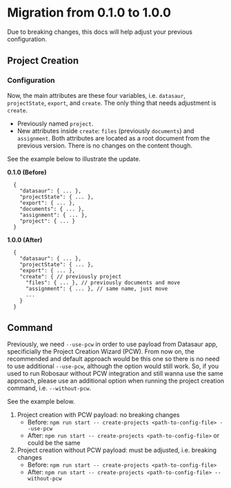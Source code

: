 # Migration from 0.1.0 to 1.0.0

Due to breaking changes, this docs will help adjust your previous configuration.

## Project Creation

### Configuration

Now, the main attributes are these four variables, i.e. `datasaur`, `projectState`, `export`, and `create`. The only thing that needs adjustment is `create`.

- Previously named `project`.
- New attributes inside `create`: `files` (previously `documents`) and `assignment`. Both attributes are located as a root document from the previous version. There is no changes on the content though.

See the example below to illustrate the update.

<b>0.1.0 (Before)</b>

```
  {
    "datasaur": { ... },
    "projectState": { ... },
    "export": { ... },
    "documents": { ... },
    "assignment": { ... },
    "project": { ... }
  }
```

<b>1.0.0 (After)</b>

```
  {
    "datasaur": { ... },
    "projectState": { ... },
    "export": { ... },
    "create": { // previously project
      "files": { ... }, // previously documents and move
      "assignment": { ... }, // same name, just move
      ...
    }
  }
```

## Command

Previously, we need `--use-pcw` in order to use payload from Datasaur app, specificially the Project Creation Wizard (PCW). From now on, the recommended and default approach would be this one so there is no need to use additional `--use-pcw`, although the option would still work. So, if you used to run Robosaur without PCW integration and still wanna use the same approach, please use an additional option when running the project creation command, i.e. `--without-pcw`.

See the example below.

1. Project creation with PCW payload: no breaking changes
   - Before: `npm run start -- create-projects <path-to-config-file> --use-pcw`
   - After: `npm run start -- create-projects <path-to-config-file>` or could be the same
2. Project creation without PCW payload: must be adjusted, i.e. breaking changes
   - Before: `npm run start -- create-projects <path-to-config-file>`
   - After: `npm run start -- create-projects <path-to-config-file> --without-pcw`
